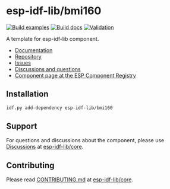 # esp-idf-lib/bmi160

[![Build examples](https://github.com/esp-idf-lib/bmi160/actions/workflows//build.yml/badge.svg)](https://github.com/esp-idf-lib/bmi160/actions/workflows//build.yml)
[![Build docs](https://github.com/esp-idf-lib/bmi160/actions/workflows//build-docs.yml/badge.svg)](https://github.com/esp-idf-lib/bmi160/actions/workflows//build-docs.yml)
[![Validation](https://github.com/esp-idf-lib/bmi160/actions/workflows//validate-component.yml/badge.svg)](https://github.com/esp-idf-lib/bmi160/actions/workflows//validate-component.yml)

A template for esp-idf-lib component.

* [Documentation](https://esp-idf-lib.github.io/bmi160/)
* [Repository](https://github.com/esp-idf-lib/bmi160)
* [Issues](https://github.com/esp-idf-lib/bmi160/issues)
* [Discussions and questions](https://github.com/esp-idf-lib/core/discussions)
* [Component page at the ESP Component Registry](https://components.espressif.com/components/esp-idf-lib/bmi160)

## Installation

```sh
idf.py add-dependency esp-idf-lib/bmi160
```

## Support

For questions and discussions about the component, please use
[Discussions](https://github.com/esp-idf-lib/core/discussions)
at [esp-idf-lib/core](https://github.com/esp-idf-lib/core).

## Contributing

Please read [CONTRIBUTING.md](https://github.com/esp-idf-lib/core/blob/main/CONTRIBUTING.md)
at [esp-idf-lib/core](https://github.com/esp-idf-lib/core).
